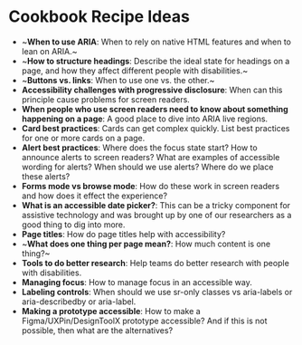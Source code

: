 # Cookbook Recipe Ideas

- ~**When to use ARIA**: When to rely on native HTML features and when to lean on ARIA.~
- ~**How to structure headings**: Describe the ideal state for headings on a page, and how they affect different people with disabilities.~
- ~**Buttons vs. links**: When to use one vs. the other.~
- **Accessibility challenges with progressive disclosure**: When can this principle cause problems for screen readers.
- **When people who use screen readers need to know about something happening on a page**: A good place to dive into ARIA live regions.
- **Card best practices**: Cards can get complex quickly. List best practices for one or more cards on a page.
- **Alert best practices**: Where does the focus state start? How to announce alerts to screen readers? What are examples of accessible wording for alerts? When should we use alerts? Where do we place these alerts?
- **Forms mode vs browse mode**: How do these work in screen readers and how does it effect the experience?
- **What is an accessible date picker?**: This can be a tricky component for assistive technology and was brought up by one of our researchers as a good thing to dig into more.
- **Page titles**: How do page titles help with accessibility?
- ~**What does one thing per page mean?**: How much content is one thing?~
- **Tools to do better research**: Help teams do better research with people with disabilities.
- **Managing focus**: How to manage focus in an accessible way.
- **Labeling controls**: When should we use sr-only classes vs aria-labels or aria-describedby or aria-label.
- **Making a prototype accessible**: How to make a Figma/UXPin/DesignToolX prototype accessible? And if this is not possible, then what are the alternatives?
